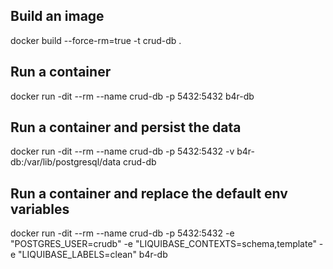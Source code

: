
## Build an image
docker build --force-rm=true -t crud-db .

## Run a container
docker run -dit --rm --name crud-db -p 5432:5432 b4r-db

## Run a container and persist the data
docker run -dit --rm --name crud-db -p 5432:5432 -v b4r-db:/var/lib/postgresql/data crud-db

## Run a container and replace the default env variables
docker run -dit --rm --name crud-db -p 5432:5432 -e "POSTGRES_USER=crudb" -e "LIQUIBASE_CONTEXTS=schema,template" -e "LIQUIBASE_LABELS=clean" b4r-db
